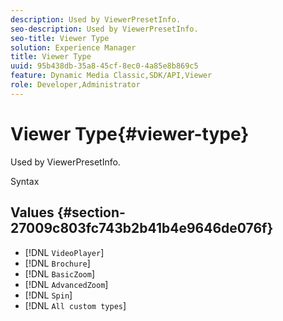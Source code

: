 ```yaml
---
description: Used by ViewerPresetInfo.
seo-description: Used by ViewerPresetInfo.
seo-title: Viewer Type
solution: Experience Manager
title: Viewer Type
uuid: 95b438db-35a8-45cf-8ec0-4a85e8b869c5
feature: Dynamic Media Classic,SDK/API,Viewer
role: Developer,Administrator
---
```


# Viewer Type{#viewer-type}

Used by ViewerPresetInfo.

 Syntax 

## Values {#section-27009c803fc743b2b41b4e9646de076f}

* [!DNL `VideoPlayer`] 
* [!DNL `Brochure`] 
* [!DNL `BasicZoom`] 
* [!DNL `AdvancedZoom`] 
* [!DNL `Spin`] 
* [!DNL `All custom types`]


